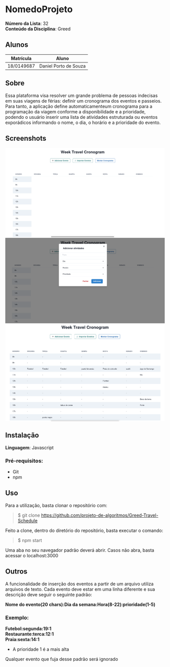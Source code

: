 # NomedoProjeto

**Número da Lista**: 32<br>
**Conteúdo da Disciplina**: Greed<br>

## Alunos
|Matrícula | Aluno |
| -- | -- |
| 18/0149687  |  Daniel Porto de Souza |

## Sobre 
Essa plataforma visa resolver um grande problema de pessoas indecisas em suas viagens de férias: definir um cronograma dos eventos e passeios. Para tanto, a aplicação define automaticamenteum cronograma para a programação da viagem conforme a disponibilidade e a prioridade, podendo o usuário inserir uma lista de atividades estruturada ou eventos exporádicos informando o nome, o dia, o horário e a prioridade do evento.

## Screenshots

![Tela inicial](public/screenshots/wtc-img1.png)
![Tela de desistância](public/screenshots/wtc-img2.png)
![Tela de Vitória](public/screenshots/wtc-img3.png)

## Instalação 
**Linguagem**: Javascript<br>

### Pré-requisitos:
- Git
- npm

## Uso 
Para a utilização, basta clonar o repositório com:
> $ git clone https://github.com/projeto-de-algoritmos/Greed-Travel-Schedule

Feito a clone, dentro do diretório do repositório, basta executar o comando:

> $ npm start

Uma aba no seu navegador padrão deverá abrir. Casos não abra, basta acessar o localhost:3000

## Outros 

A funcionalidade de inserção dos eventos a partir de um arquivo utiliza arquivos de texto. Cada evento deve estar em uma linha diferente e sua descrição deve seguir o seguinte padrão:

**Nome do evento(20 chars):Dia da semana:Hora(8-22):prioridade(1-5)**

### Exemplo:

**Futebol:segunda:19:1** <br>
**Restaurante:terca:12:1**<br>
**Praia:sexta:14:1**

- A prioridade 1 é a mais alta

Qualquer evento que fuja desse padrão será ignorado




